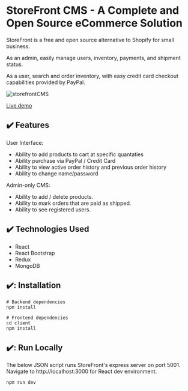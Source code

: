 # StoreFront CMS - A Complete and Open Source eCommerce Solution
StoreFront is a free and open source alternative to Shopify for small business.

As an admin, easily manage users, inventory, payments, and shipment status.

As a user, search and order inventory, with easy credit card checkout capabilities provided by PayPal.

![storefrontCMS](https://user-images.githubusercontent.com/43115008/159177359-21aa77c7-739c-4964-adad-013bfce845f3.gif)

[Live demo](https://young-beach-11599.herokuapp.com/)

## :heavy_check_mark: Features
User Interface:
- Ability to add products to cart at specific quantaties
- Ability purchase via PayPal / Credit Card
- Ability to view active order history and previous order history
- Ability to change name/password

Admin-only CMS:
- Ability to add / delete products.
- Ability to mark orders that are paid as shipped.
- Ability to see registered users.

## :heavy_check_mark: Technologies Used
- React
- React Bootstrap
- Redux
- MongoDB

## ✔️: Installation

```
# Backend dependencies
npm install

# Frontend dependencies
cd client
npm install
```

## ✔️: Run Locally
The below JSON script runs StoreFront's express server on port 5001.
Navigate to http://localhost:3000 for React dev environment.
```
npm run dev
```

